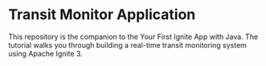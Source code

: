 # Transit Monitor Application

This repository is the companion to the Your First Ignite App with Java. The tutorial walks you through building a real-time transit monitoring system using Apache Ignite 3.